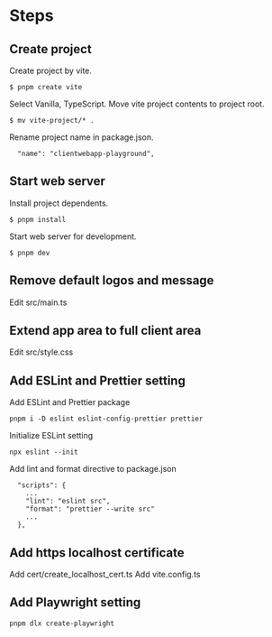 # Steps

## Create project

Create project by vite.
```
$ pnpm create vite
```
Select Vanilla, TypeScript.
Move vite project contents to project root.
```
$ mv vite-project/* .
```
Rename project name in package.json.
```
  "name": "clientwebapp-playground",
```
## Start web server

Install project dependents.
```
$ pnpm install
```
Start web server for development.
```
$ pnpm dev
```

## Remove default logos and message

Edit src/main.ts

## Extend app area to full client area

Edit src/style.css

## Add ESLint and Prettier setting

Add ESLint and Prettier package
```
pnpm i -D eslint eslint-config-prettier prettier
```

Initialize ESLint setting
```
npx eslint --init
```

Add lint and format directive to package.json
```
  "scripts": {
    ...
    "lint": "eslint src",
    "format": "prettier --write src"
    ...
  },
```

## Add https localhost certificate

Add cert/create_localhost_cert.ts
Add vite.config.ts

## Add Playwright setting

```
pnpm dlx create-playwright
```
